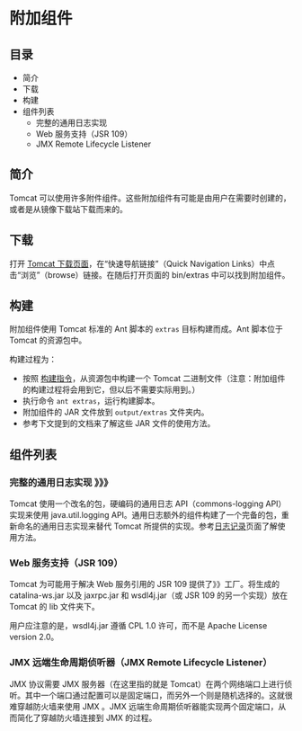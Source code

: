 # 附加组件 

## 目录  

- 简介  
- 下载  
- 构建
- 组件列表  
	- 完整的通用日志实现
	- Web 服务支持（JSR 109）
	- JMX Remote Lifecycle Listener

## 简介  

Tomcat 可以使用许多附件组件。这些附加组件有可能是由用户在需要时创建的，或者是从镜像下载站下载而来的。  

## 下载  

打开 [Tomcat 下载页面](http://tomcat.apache.org/download-80.cgi)，在“快速导航链接”（Quick Navigation Links）中点击“浏览”（browse）链接。在随后打开页面的 bin/extras 中可以找到附加组件。  


## 构建    

附加组件使用 Tomcat 标准的 Ant 脚本的 `extras` 目标构建而成。Ant 脚本位于 Tomcat 的资源包中。   

构建过程为：  

- 按照 [构建指令](http://tomcat.apache.org/tomcat-8.0-doc/building.html)，从资源包中构建一个 Tomcat 二进制文件（注意：附加组件的构建过程将会用到它，但以后不需要实际用到。）  
- 执行命令 `ant extras`，运行构建脚本。  
- 附加组件的 JAR 文件放到 `output/extras` 文件夹内。   
- 参考下文提到的文档来了解这些 JAR 文件的使用方法。     

## 组件列表   

### 完整的通用日志实现  》》》   

Tomcat 使用一个改名的包，硬编码的通用日志 API（commons-logging API）实现来使用 java.util.logging API。通用日志额外的组件构建了一个完备的包，重新命名的通用日志实现来替代 Tomcat 所提供的实现。参考[日志记录](http://tomcat.apache.org/tomcat-8.0-doc/logging.html)页面了解使用方法。	

### Web 服务支持（JSR 109）   

Tomcat 为可能用于解决 Web 服务引用的 JSR 109 提供了》》工厂。将生成的 catalina-ws.jar 以及 jaxrpc.jar 和 wsdl4j.jar（或 JSR 109 的另一个实现）放在 Tomcat 的 lib 文件夹下。  

用户应注意的是，wsdl4j.jar 遵循 CPL 1.0 许可，而不是 Apache License version 2.0。   

 

### JMX 远端生命周期侦听器（JMX Remote Lifecycle Listener）  

JMX 协议需要 JMX 服务器（在这里指的就是 Tomcat）在两个网络端口上进行侦听。其中一个端口通过配置可以是固定端口，而另外一个则是随机选择的。这就很难穿越防火墙来使用 JMX 。JMX 远端生命周期侦听器能实现两个固定端口，从而简化了穿越防火墙连接到 JMX 的过程。

